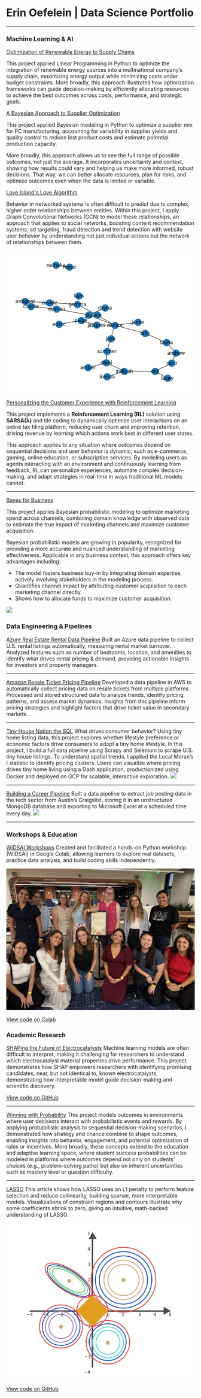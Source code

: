 # Erin Oefelein | Data Science Portfolio

---
### Machine Learning & AI

[Optimization of Renewable Energy to Supply Chains](https://blog.paperspace.com/optimizing-the-integration-of-renewable-energy-to-our-supply-chains/)

This project applied Linear Programming in Python to optimize the integration of renewable energy sources into a multinational company’s supply chain, maximizing energy output while minimizing costs under budget constraints.
More broadly, this approach illustrates how optimization frameworks can guide decision-making by efficiently allocating resources to achieve the best outcomes across costs, performance, and strategic goals.

[A Bayesian Approach to Supplier Optimization](https://medium.com/@oefeleinerin/a-bayesian-approach-to-supplier-optimization-9efb2e2c9a58)

This project applied Bayesian modeling in Python to optimize a supplier mix for PC manufacturing, accounting for variability in supplier yields and quality control to reduce lost product costs and estimate potential production capacity.

More broadly, this approach allows us to see the full range of possible outcomes, not just the average. It incorporates uncertainty and context, showing how results could vary and helping us make more informed, robust decisions. That way, we can better allocate resources, plan for risks, and optimize outcomes even when the data is limited or variable.

[Love Island's Love Algorithm](https://blog.paperspace.com/winning-hearts-love-islands-love-algorithm/)

Behavior in networked systems is often difficult to predict due to complex, higher order relationships between entities. Within this project, I apply Graph Convolutional Networks (GCN) to model these relationships, an approach that applies to social networks, boosting content recommendation systems, ad targeting, fraud detection and trend detection with website user behavior by understanding not just individual actions but the network of relationships between them.

<img src="images/network.png?raw=true" />

[Personalizing the Customer Experience with Reinforcement Learning](https://medium.com/@oefeleinerin/smarter-engagement-lower-churn-the-role-of-reinforcement-learning-in-personalizing-the-customer-82580b39c2f2)

This project implements a **Reinforcement Learning (RL)** solution using **SARSA(λ)** and tile coding to dynamically optimize user interactions on an online tax filing platform, reducing user churn and improving retention, driving revenue by learning which actions work best in different user states.

This approach applies to any situation where outcomes depend on sequential decisions and user behavior is dynamic, such as e-commerce, gaming, online education, or subscription services. By modeling users as agents interacting with an environment and continuously learning from feedback, RL can personalize experiences, automate complex decision-making, and adapt strategies in real-time in ways traditional  ML models cannot. 

---
[Bayes for Business](/pdf/sample_presentation.pdf)

This project applies Bayesian probabilistic modeling to optimize marketing spend across channels, combining domain knowledge with observed data to estimate the true impact of marketing channels and maximize customer acquisition.

Bayesian probabilistic models are growing in popularity, recognized for providing a more accurate and nuanced understanding of marketing effectiveness. Applicable in any business context, this approach offers key advantages including:
 - The model fosters business buy-in by integrating domain expertise, actively involving stakeholders in the modeling process.
 - Quantifies channel impact by attributing customer acquisition to each marketing channel directly. 
 - Shows how to allocate funds to maximize customer acquisition.
<img src="images/dummy_thumbnail.jpg?raw=true"/>

### Data Engineering & Pipelines

[Azure Real Estate Rental Data Pipeline](https://github.com/yourusername/real-estate-pipeline)
Built an Azure data pipeline to collect U.S. rental listings automatically, measuring rental market turnover. Analyzed features such as number of bedrooms, location, and amenities to identify what drives rental pricing & demand, providing actionable insights for investors and property managers.

---
[Amazon Resale Ticket Pricing Pipeline](https://github.com/yourusername/ticket-pricing-pipeline)
Developed a data pipeline in AWS to automatically collect pricing data on resale tickets from multiple platforms. Processed and stored structured data to analyze trends, identify pricing patterns, and assess market dynamics. Insights from this pipeline inform pricing strategies and highlight factors that drive ticket value in secondary markets.

---
[Tiny House Nation the SQL](/sample_page)
What drives consumer behavior? Using tiny home listing data, this project explores whether lifestyle preference or economic factors drive consumers to adopt a tiny home lifestyle. In this project, I build a full data pipeline using Scrapy and Selenium to scrape U.S. tiny house listings. To understand spatial trends, I applied the Local Moran’s I statistic to identify pricing clusters. Users can visualize where pricing drives tiny home living using a Dash application, productionized using Docker and deployed on GCP for scalable, interactive exploration.
<img src="images/dummy_thumbnail.jpg?raw=true"/>

---
[Building a Career Pipeline](https://github.com/eoefelein/Beautiful_Soup_Mongo_xlsxwriter)
Built a data pipeline to extract job posting data in the tech sector from Austin’s Craigslist, storing it in an unstructured MongoDB database and exporting to Microsoft Excel at a scheduled time every day.
<img src="images/dummy_thumbnail.jpg?raw=true"/>

---
### Workshops & Education

[WiDSAI Workshops](https://github.com/eoefelein/WiDSAI_Python_Workshop)
Created and facilitated a hands-on Python workshop (WiDSAI) in Google Colab, allowing learners to explore real datasets, practice data analysis, and build coding skills independently.

<img src="images/WiDSAI_Meetup.jpeg?raw=true" />

[View code on Colab](https://colab.research.google.com/drive/1dF7hj7BjNH5RWcGKskdJRYkkdq8WDDiL?usp=sharing)

### Academic Research

[SHAPing the Future of Electrocatalysts](https://pubs.acs.org/doi/10.1021/acsmaterialslett.4c00544)
Machine learning models are often difficult to interpret, making it challenging for researchers to understand which electrocatalyst material properties drive performance. This project demonstrates how SHAP empowers researchers with identifying promising candidates, near, but not identical to, known electrocatalysts, demonstrating how interpretable model guide decision-making and scientific discovery.

[View code on GitHub](https://github.com/eoefelein/Understanding-Performance-Trends-Using-Machine-Learning)

---
[Winning with Probability](https://medium.com/data-science/magic-the-gathering-arena-winning-with-probability-b71f363e0ce2)
This project models outcomes in environments where user decisions interact with probabilistic events and rewards. By applying probabilistic analysis to sequential decision-making scenarios, I demonstrated how strategy and chance combine to shape outcomes, enabling insights into behavior, engagement, and potential optimization of rules or incentives.
More broadly, these concepts extend to the education and adaptive learning space, where student success probabilities can be modeled in platforms where outcomes depend not only on students’ choices (e.g., problem-solving paths) but also on inherent uncertainties such as mastery level or question difficulty.

---
[LASSO](https://medium.com/data-science/lasso-increases-the-interpretability-and-accuracy-of-linear-models-c1b340561c10)
This article shows how LASSO uses an L1 penalty to perform feature selection and reduce collinearity, building sparser, more interpretable models. Visualizations of constraint regions and contours illustrate why some coefficients shrink to zero, giving an intuitive, math-backed understanding of LASSO.

<img src="images/lasso.jpeg?raw=true" />

[View code on GitHub](https://github.com/edkrueger/lasso-demo) 
